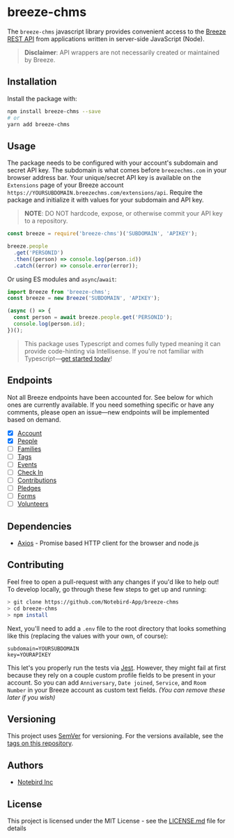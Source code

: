 # breeze-chms

The `breeze-chms` javascript library provides convenient access to the [Breeze REST API](https://app.breezechms.com/api) from applications written in server-side JavaScript (Node).

> **Disclaimer**: API wrappers are not necessarily created or maintained by Breeze.

## Installation

Install the package with:

```sh
npm install breeze-chms --save
# or
yarn add breeze-chms
```

## Usage

The package needs to be configured with your account's subdomain and secret API key. The subdomain is what comes before `breezechms.com` in your browser address bar. Your unique/secret API key is available on the `Extensions` page of your Breeze account `https://YOURSUBDOMAIN.breezechms.com/extensions/api`. Require the package and initialize it with values for your subdomain and API key.

> **NOTE**: DO NOT hardcode, expose, or otherwise commit your API key to a repository.

```js
const breeze = require('breeze-chms')('SUBDOMAIN', 'APIKEY');

breeze.people
  .get('PERSONID')
  .then((person) => console.log(person.id))
  .catch((error) => console.error(error));
```

Or using ES modules and `async`/`await`:

```js
import Breeze from 'breeze-chms';
const breeze = new Breeze('SUBDOMAIN', 'APIKEY');

(async () => {
  const person = await breeze.people.get('PERSONID');
  console.log(person.id);
})();
```

> This package uses Typescript and comes fully typed meaning it can provide code-hinting via Intellisense. If you're not familiar with Typescript—[get started today](https://www.typescriptlang.org/)!

## Endpoints

Not all Breeze endpoints have been accounted for. See below for which ones are currently available. If you need something specific or have any comments, please open an issue—new endpoints will be implemented based on demand.

- [x] [Account](docs/Account.md)
- [x] [People](docs/People.md)
- [ ] [Families](docs/Families.md)
- [ ] [Tags](docs/Tags.md)
- [ ] [Events](docs/Events.md)
- [ ] [Check In](docs/Check_In.md)
- [ ] [Contributions](docs/Contributions.md)
- [ ] [Pledges](docs/Pledges.md)
- [ ] [Forms](docs/Forms.md)
- [ ] [Volunteers](docs/Volunteers.md)

## Dependencies

- [Axios](https://www.npmjs.com/package/axios) - Promise based HTTP client for the browser and node.js

## Contributing

Feel free to open a pull-request with any changes if you'd like to help out! To develop locally, go through these few steps to get up and running:

```sh
> git clone https://github.com/Notebird-App/breeze-chms
> cd breeze-chms
> npm install
```

Next, you'll need to add a `.env` file to the root directory that looks something like this (replacing the values with your own, of course):

```
subdomain=YOURSUBDOMAIN
key=YOURAPIKEY
```

This let's you properly run the tests via [Jest](https://jestjs.io/). However, they might fail at first because they rely on a couple custom profile fields to be present in your account. So you can add `Anniversary`, `Date joined`, `Service`, and `Room Number` in your Breeze account as custom text fields. _(You can remove these later if you wish)_

## Versioning

This project uses [SemVer](http://semver.org/) for versioning. For the versions available, see the [tags on this repository](https://github.com/notebird-app/breeze-chms/tags).

## Authors

- [Notebird Inc](https://github.com/notebird-app)

## License

This project is licensed under the MIT License - see the [LICENSE.md](LICENSE.md) file for details

